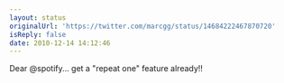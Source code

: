 ```yaml
---
layout: status
originalUrl: 'https://twitter.com/marcgg/status/14684222467870720'
isReply: false
date: 2010-12-14 14:12:46
---
```


Dear @spotify... get a "repeat one" feature already!!
